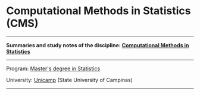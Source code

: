 # Computational Methods in Statistics (CMS)

***

**Summaries and study notes of the discipline:
  [Computational Methods in Statistics](http://estatcomp.github.io/)**

***

Program:
[Master's degree in Statistics](
https://www.ime.unicamp.br/pos-graduacao/estatistica)

University:
[Unicamp](http://www.unicamp.br/unicamp/) (State University of Campinas)

***
